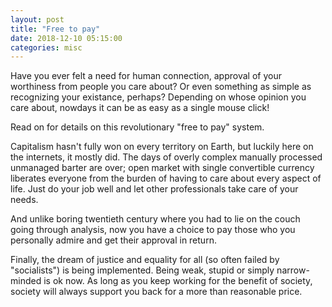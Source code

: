 ```yaml
---
layout: post
title: "Free to pay"
date: 2018-12-10 05:15:00
categories: misc
---
```


Have you ever felt a need for human connection, approval of your worthiness from
people you care about? Or even something as simple as recognizing your
existance, perhaps? Depending on whose opinion you care about, nowdays it can be
as easy as a single mouse click!

Read on for details on this revolutionary "free to pay" system.

<cut/>

Capitalism hasn't fully won on every territory on Earth, but luckily here on the
internets, it mostly did. The days of overly complex manually processed
unmanaged barter are over; open market with single convertible currency
liberates everyone from the burden of having to care about every aspect of
life. Just do your job well and let other professionals take care of your needs.

And unlike boring twentieth century where you had to lie on the couch going
through analysis, now you have a choice to pay those who you personally admire
and get their approval in return.

Finally, the dream of justice and equality for all (so often failed by
"socialists") is being implemented. Being weak, stupid or simply narrow-minded
is ok now. As long as you keep working for the benefit of society, society will
always support you back for a more than reasonable price.
